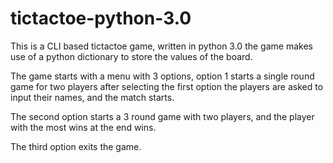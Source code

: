 # tictactoe-python-3.0

This is a CLI based tictactoe game, written in python 3.0
the game makes use of a python dictionary to store the values of the board.

The game starts with a menu with 3 options, option 1 starts a single round game for two players
after selecting the first option the players are asked to input their names, and the match starts.

The second option starts a 3 round game with two players, and the player with the most wins at the end wins.

The third option exits the game.
